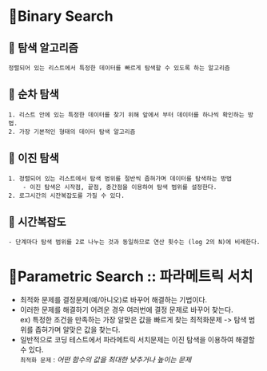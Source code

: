 # 📌Binary Search
## 🔖 탐색 알고리즘
    정렬되어 있는 리스트에서 특정한 데이터를 빠르게 탐색할 수 있도록 하는 알고리즘
## 🔖 순차 탐색
    1. 리스트 안에 있는 특정한 데이터를 찾기 위해 앞에서 부터 데이터를 하나씩 확인하는 방법.
    2. 가장 기본적인 형태의 데이터 탐색 알고리즘
## 🔖 이진 탐색
    1. 정렬되어 있는 리스트에서 탐색 범위를 절반씩 좁혀가며 데이터를 탐색하는 방법
        - 이진 탐색은 시작점, 끝점, 중간점을 이용하여 탐색 범위를 설정한다.
    2. 로그시간의 시잔복잡도를 가질 수 있다.
## 🔖 시간복잡도
    - 단계마다 탐색 범위를 2로 나누는 것과 동일하므로 연산 횟수는 (log 2의 N)에 비례한다.

# 📌Parametric Search :: 파라메트릭 서치
- 최적화 문제를 결정문제(예/아니오)로 바꾸어 해결하는 기법이다.
- 이러한 문제를 해결하기 어려운 경우 여러번에 결정 문제로 바꾸어 찾는다.
    <br>ex) 특정한 조건을 만족하는 가장 알맞은 값을 빠르게 찾는 최적화문제 -> 탐색 범위를 좁혀가며 알맞은 값을 찾는다.<br>
- 일반적으로 코딩 테스트에서 파라메트릭 서치문제는 이진 탐색을 이용하여 해결할 수 있다.  
`최적화 문제` : _어떤 함수의 값을 최대한 낮추거나 높이는 문제_
  